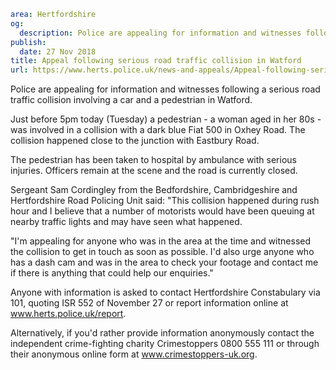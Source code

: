 ```yaml
area: Hertfordshire
og:
  description: Police are appealing for information and witnesses following a serious road traffic collision involving a car and a pedestrian in Watford.
publish:
  date: 27 Nov 2018
title: Appeal following serious road traffic collision in Watford
url: https://www.herts.police.uk/news-and-appeals/Appeal-following-serious-road-traffic-collision-in-Watford-2144
```

Police are appealing for information and witnesses following a serious road traffic collision involving a car and a pedestrian in Watford.

Just before 5pm today (Tuesday) a pedestrian - a woman aged in her 80s - was involved in a collision with a dark blue Fiat 500 in Oxhey Road. The collision happened close to the junction with Eastbury Road.

The pedestrian has been taken to hospital by ambulance with serious injuries. Officers remain at the scene and the road is currently closed.

Sergeant Sam Cordingley from the Bedfordshire, Cambridgeshire and Hertfordshire Road Policing Unit said: "This collision happened during rush hour and I believe that a number of motorists would have been queuing at nearby traffic lights and may have seen what happened.

"I'm appealing for anyone who was in the area at the time and witnessed the collision to get in touch as soon as possible. I'd also urge anyone who has a dash cam and was in the area to check your footage and contact me if there is anything that could help our enquiries."

Anyone with information is asked to contact Hertfordshire Constabulary via 101, quoting ISR 552 of November 27 or report information online at www.herts.police.uk/report.

Alternatively, if you'd rather provide information anonymously contact the independent crime-fighting charity Crimestoppers 0800 555 111 or through their anonymous online form at www.crimestoppers-uk.org.
